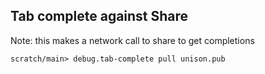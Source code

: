 ## Tab complete against Share

Note: this makes a network call to share to get completions

```ucm
scratch/main> debug.tab-complete pull unison.pub
```
